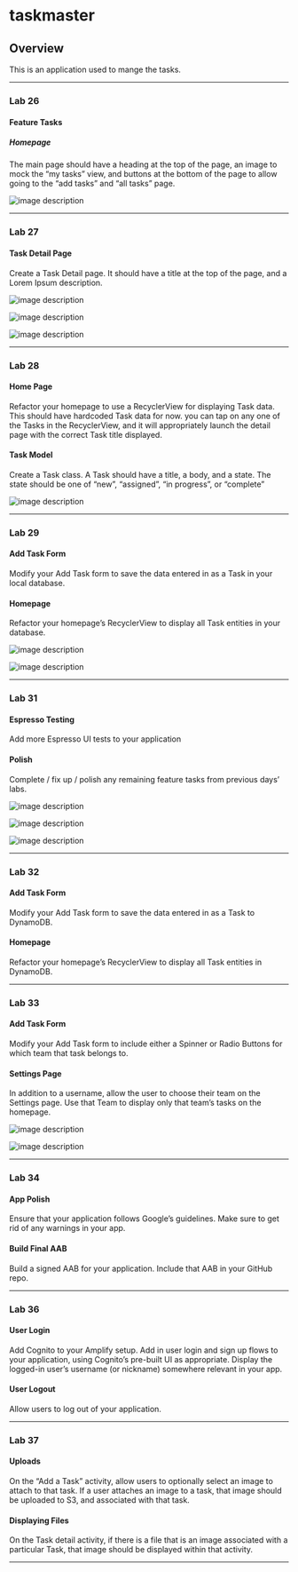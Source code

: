
# taskmaster

## Overview
This is an application used to mange the tasks.

____________
### Lab 26

#### Feature Tasks

##### Homepage
The main page should have a heading at the top of the page, an image to mock the “my tasks” view,
and buttons at the bottom of the page to allow going to the “add tasks” and “all tasks” page.

![image description](screenshots/home.jpg)

_________

### Lab 27

#### Task Detail Page
Create a Task Detail page. It should have a title at the top of the page, and a Lorem Ipsum description.

![image description](screenshots/lab26Button.jpg)

![image description](screenshots/lab27Button.jpg)

![image description](screenshots/lab28Button.jpg)

____________

### Lab 28

#### Home Page

Refactor your homepage to use a RecyclerView for displaying Task data. This should have hardcoded Task data for now.
 you can tap on any one of the Tasks in the RecyclerView, and it will appropriately launch the detail page with the correct Task 
 title displayed.

#### Task Model

Create a Task class. A Task should have a title, a body, and a state. The state should be one of “new”, “assigned”, “in progress”, or “complete”

![image description](screenshots/homePageWithRecycleView.jpg)

___________

### Lab 29

#### Add Task Form

Modify your Add Task form to save the data entered in as a Task in your local database.

#### Homepage
Refactor your homepage’s RecyclerView to display all Task entities in your database.


![image description](screenshots/HomePageWithDatabaseLocalStorgae.jpg)

![image description](screenshots/deatailPageDatabaseLocalStorage.jpg)

__________

### Lab 31

#### Espresso Testing

Add more Espresso UI tests to your application

#### Polish
Complete / fix up / polish any remaining feature tasks from previous days’ labs.


![image description](screenshots/homePageChangeStates.jpg)

![image description](screenshots/taskDetailCompleteButton.jpg)

![image description](screenshots/completedTasks.jpg)
________
### Lab 32

#### Add Task Form
Modify your Add Task form to save the data entered in as a Task to DynamoDB.

#### Homepage
Refactor your homepage’s RecyclerView to display all Task entities in DynamoDB.

______
### Lab 33

#### Add Task Form
Modify your Add Task form to include either a Spinner or Radio Buttons for which team that task belongs to.

#### Settings Page
In addition to a username, allow the user to choose their team on the Settings page. Use that Team to display only that team’s tasks on the homepage.

![image description](screenshots/spinnerInAddTask.jpg)

![image description](screenshots/spinnerInSetting.jpg)

_________
### Lab 34 

#### App Polish
Ensure that your application follows Google’s guidelines. Make sure to get rid of any warnings in your app.

#### Build Final AAB
Build a signed AAB for your application. Include that AAB in your GitHub repo.

______________
### Lab 36

#### User Login
Add Cognito to your Amplify setup. Add in user login and sign up flows to your application, using Cognito’s pre-built UI as appropriate. Display the logged-in user’s username (or nickname) somewhere relevant in your app.

#### User Logout
Allow users to log out of your application.

_________
### Lab 37

#### Uploads
On the “Add a Task” activity, allow users to optionally select an image to attach to that task. If a user attaches an image to a task, that image should be uploaded to S3, and associated with that task.

#### Displaying Files
On the Task detail activity, if there is a file that is an image associated with a particular Task, that image should be displayed within that activity.

__________


